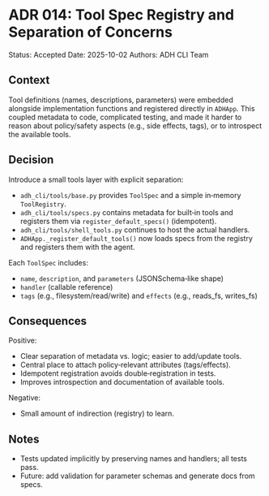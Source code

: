 # ADR 014: Tool Spec Registry and Separation of Concerns

Status: Accepted
Date: 2025-10-02
Authors: ADH CLI Team

## Context

Tool definitions (names, descriptions, parameters) were embedded alongside implementation functions and registered directly in `ADHApp`. This coupled metadata to code, complicated testing, and made it harder to reason about policy/safety aspects (e.g., side effects, tags), or to introspect the available tools.

## Decision

Introduce a small tools layer with explicit separation:
- `adh_cli/tools/base.py` provides `ToolSpec` and a simple in‑memory `ToolRegistry`.
- `adh_cli/tools/specs.py` contains metadata for built‑in tools and registers them via `register_default_specs()` (idempotent).
- `adh_cli/tools/shell_tools.py` continues to host the actual handlers.
- `ADHApp._register_default_tools()` now loads specs from the registry and registers them with the agent.

Each `ToolSpec` includes:
- `name`, `description`, and `parameters` (JSONSchema‑like shape)
- `handler` (callable reference)
- `tags` (e.g., filesystem/read/write) and `effects` (e.g., reads_fs, writes_fs)

## Consequences

Positive:
- Clear separation of metadata vs. logic; easier to add/update tools.
- Central place to attach policy‑relevant attributes (tags/effects).
- Idempotent registration avoids double‑registration in tests.
- Improves introspection and documentation of available tools.

Negative:
- Small amount of indirection (registry) to learn.

## Notes

- Tests updated implicitly by preserving names and handlers; all tests pass.
- Future: add validation for parameter schemas and generate docs from specs.
